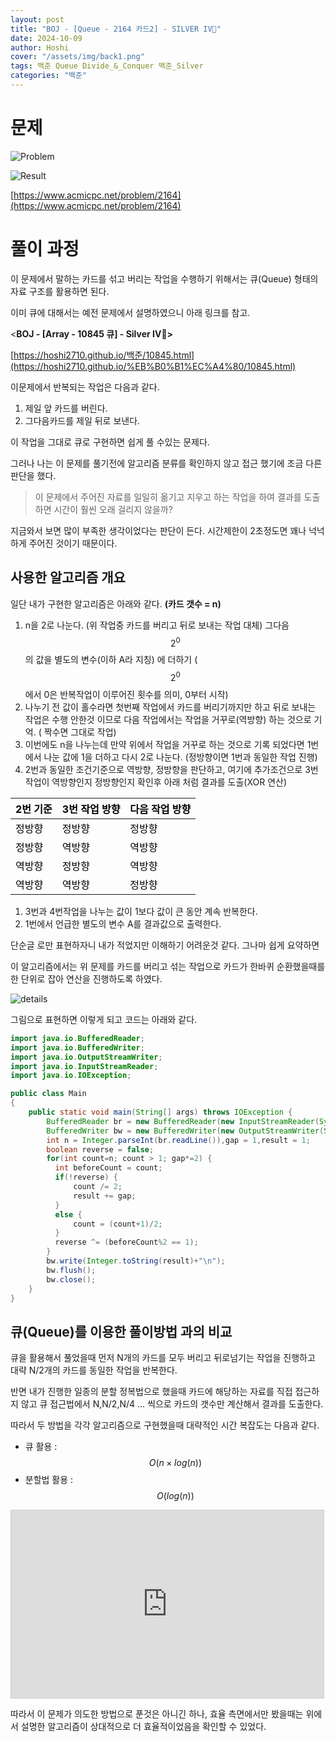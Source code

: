 ```yaml
---
layout: post
title: "BOJ - [Queue - 2164 카드2] - SILVER IV🥈"
date: 2024-10-09
author: Hoshi
cover: "/assets/img/back1.png"
tags: 백준 Queue Divide_&_Conquer 백준_Silver
categories: "백준"
---
```


# 문제

![Problem]({{site.url}}/assets/img/posts_img/2164.png)

![Result]({{site.url}}/assets/img/posts_img/2164-1.png)

[https://www.acmicpc.net/problem/2164](https://www.acmicpc.net/problem/2164)

# 풀이 과정

이 문제에서 말하는 카드를 섞고 버리는 작업을 수행하기 위해서는 큐(Queue) 형태의 자료 구조를 활용하면 된다.

이미 큐에 대해서는 예전 문제에서 설명하였으니 아래 링크를 참고.

<**BOJ - [Array - 10845 큐] - Silver IV🥈>**

[https://hoshi2710.github.io/백준/10845.html](https://hoshi2710.github.io/%EB%B0%B1%EC%A4%80/10845.html)

이문제에서 반복되는 작업은 다음과 같다.

1. 제일 앞 카드를 버린다.
2. 그다음카드를 제일 뒤로 보낸다.

이 작업을 그대로 큐로 구현하면 쉽게 풀 수있는 문제다.

그러나 나는 이 문제를 풀기전에 알고리즘 분류를 확인하지 않고 접근 했기에 조금 다른 판단을 했다.

> 이 문제에서 주어진 자료를 일일히 옮기고 지우고 하는 작업을 하여 결과를 도출하면 시간이 훨씬 오래 걸리지 않을까?

지금와서 보면 많이 부족한 생각이었다는 판단이 든다. 시간제한이 2초정도면 꽤나 넉넉하게 주어진 것이기 때문이다.

## 사용한 알고리즘 개요

일단 내가 구현한 알고리즘은 아래와 같다. **(카드 갯수 = n)**

1. n을 2로 나눈다. (위 작업중 카드를 버리고 뒤로 보내는 작업 대체)
   그다음 $$2^0$$의 값을 별도의 변수(이하 A라 지칭) 에 더하기
   ($$2^0$$에서 0은 반복작업이 이루어진 횟수를 의미, 0부터 시작)
2. 나누기 전 값이 홀수라면 첫번째 작업에서 카드를 버리기까지만 하고 뒤로 보내는 작업은 수행 안한것 이므로 다음 작업에서는 작업을 거꾸로(역방향) 하는 것으로 기억. ( 짝수면 그대로 작업)
3. 이번에도 n을 나누는데 만약 위에서 작업을 거꾸로 하는 것으로 기록 되었다면 1번에서 나눈 값에 1을 더하고 다시 2로 나눈다. (정방향이면 1번과 동일한 작업 진행)
4. 2번과 동일한 조건기준으로 역방향, 정방향을 판단하고, 여기에 추가조건으로 3번 작업이 역방향인지 정방향인지 확인후 아래 처럼 결과를 도출(XOR 연산)

<table style="color:black;"><thead><tr><th>2번 기준</th><th>3번 작업 방향</th><th>다음 작업 방향</th></tr></thead><tbody><tr><td class="tg-0lax">정방향</td><td class="tg-0lax">정방향</td><td class="tg-0lax">정방향</td></tr><tr><td class="tg-0lax">정방향</td><td class="tg-0lax">역방향</td><td class="tg-0lax">역방향</td></tr><tr><td class="tg-0lax">역방향</td><td class="tg-0lax">정방향</td><td class="tg-0lax">역방향</td></tr><tr><td class="tg-0lax">역방향</td><td class="tg-0lax">역방향</td><td class="tg-0lax">정방향</td></tr></tbody></table>

1. 3번과 4번작업을 나누는 값이 1보다 값이 큰 동안 계속 반복한다.
2. 1번에서 언급한 별도의 변수 A를 결과값으로 출력한다.

단순글 로만 표현하자니 내가 적었지만 이해하기 어려운것 같다. 그나마 쉽게 요약하면

이 알고리즘에서는 위 문제를 카드를 버리고 섞는 작업으로 카드가 한바퀴 순환했을때를 한 단위로 잡아 연산을 진행하도록 하였다.

![details]({{site.url}}/assets/img/posts_img/2164-2.png)

그림으로 표현하면 이렇게 되고 코드는 아래와 같다.

```java
import java.io.BufferedReader;
import java.io.BufferedWriter;
import java.io.OutputStreamWriter;
import java.io.InputStreamReader;
import java.io.IOException;

public class Main
{
	public static void main(String[] args) throws IOException {
		BufferedReader br = new BufferedReader(new InputStreamReader(System.in));
		BufferedWriter bw = new BufferedWriter(new OutputStreamWriter(System.out));
		int n = Integer.parseInt(br.readLine()),gap = 1,result = 1;
		boolean reverse = false;
		for(int count=n; count > 1; gap*=2) {
		  int beforeCount = count;
		  if(!reverse) {
		      count /= 2;
		      result += gap;
		  }
		  else {
		      count = (count+1)/2;
		  }
		  reverse ^= (beforeCount%2 == 1);
		}
		bw.write(Integer.toString(result)+"\n");
		bw.flush();
		bw.close();
	}
}
```

## 큐(Queue)를 이용한 풀이방법 과의 비교

큐을 활용해서 풀었을때 먼저 N개의 카드를 모두 버리고 뒤로넘기는 작업을 진행하고 대략 N/2개의 카드를 동일한 작업을 반복한다.

반면 내가 진행한 일종의 분할 정복법으로 했을때 카드에 해당하는 자료를 직접 접근하지 않고 큐 접근법에서 N,N/2,N/4 … 씩으로 카드의 갯수만 계산해서 결과를 도출한다.

따라서 두 방법을 각각 알고리즘으로 구현했을때 대략적인 시간 복잡도는 다음과 같다.

- 큐 활용 : $$O(n \times log(n))$$
- 분할법 활용 : $$O(log(n))$$

<iframe src="https://www.desmos.com/calculator/33jojnkurx?embed" width="500" height="300" style="border: 1px solid #ccc" frameborder=0></iframe>

따라서 이 문제가 의도한 방법으로 푼것은 아니긴 하나,
효율 측면에서만 봤을때는 위에서 설명한 알고리즘이 상대적으로 더 효율적이었음을 확인할 수 있었다.
